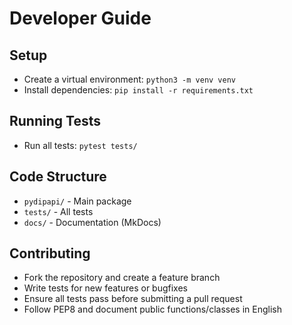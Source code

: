 # Developer Guide

## Setup
- Create a virtual environment: `python3 -m venv venv`
- Install dependencies: `pip install -r requirements.txt`

## Running Tests
- Run all tests: `pytest tests/`

## Code Structure
- `pydipapi/` - Main package
- `tests/` - All tests
- `docs/` - Documentation (MkDocs)

## Contributing
- Fork the repository and create a feature branch
- Write tests for new features or bugfixes
- Ensure all tests pass before submitting a pull request
- Follow PEP8 and document public functions/classes in English 